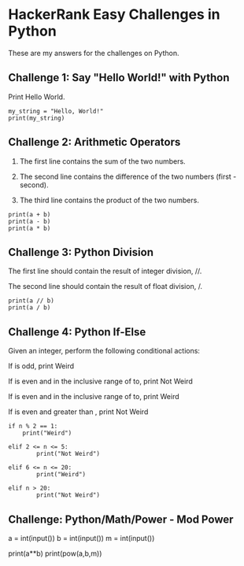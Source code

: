 # HackerRank Easy Challenges in Python

These are my answers for the challenges on Python.

## Challenge 1: Say "Hello World!" with Python

Print Hello World.

```
my_string = "Hello, World!"
print(my_string)
```

## Challenge 2: Arithmetic Operators

1. The first line contains the sum of the two numbers.

2. The second line contains the difference of the two numbers (first - second).

3. The third line contains the product of the two numbers.

```
print(a + b)
print(a - b)
print(a * b)
```

## Challenge 3: Python Division

The first line should contain the result of integer division, //. 

The second line should contain the result of float division, /. 

```
print(a // b)
print(a / b)
```

## Challenge 4: Python If-Else

Given an integer, perform the following conditional actions:

If is odd, print Weird

If is even and in the inclusive range of to, print Not Weird

If is even and in the inclusive range of to, print Weird

If is even and greater than , print Not Weird

```
if n % 2 == 1:
    print("Weird")

elif 2 <= n <= 5:
        print("Not Weird")
        
elif 6 <= n <= 20:
        print("Weird")
        
elif n > 20:
        print("Not Weird")
```

## Challenge: Python/Math/Power - Mod Power

a = int(input())
b = int(input())
m = int(input())

print(a**b)
print(pow(a,b,m))
